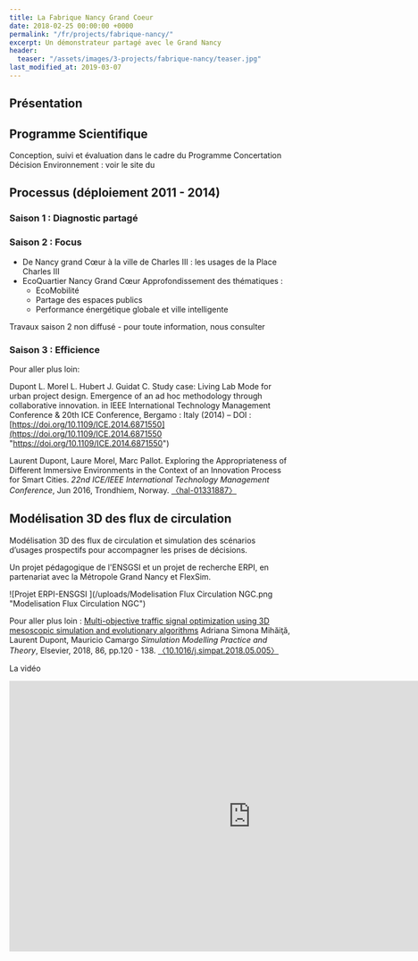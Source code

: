 ```yaml
---
title: La Fabrique Nancy Grand Coeur
date: 2018-02-25 00:00:00 +0000
permalink: "/fr/projects/fabrique-nancy/"
excerpt: Un démonstrateur partagé avec le Grand Nancy
header:
  teaser: "/assets/images/3-projects/fabrique-nancy/teaser.jpg"
last_modified_at: 2019-03-07
---
```

## Présentation

## Programme Scientifique

Conception, suivi et évaluation dans le cadre du Programme Concertation Décision Environnement : voir le site du

## Processus (déploiement 2011 - 2014)

### Saison 1 : Diagnostic partagé

### Saison 2 : Focus

* De Nancy grand Cœur à la ville de Charles III : les usages de la Place Charles III
* EcoQuartier Nancy Grand Cœur Approfondissement des thématiques :
  * EcoMobilité
  * Partage des espaces publics
  * Performance énergétique globale et ville intelligente

Travaux saison 2 non diffusé - pour toute information, nous consulter

### Saison 3 : Efficience

Pour aller plus loin: 

Dupont L. Morel L. Hubert J. Guidat C. Study case: Living Lab Mode for urban project design. Emergence of an ad hoc methodology through collaborative innovation. in IEEE International Technology Management Conference & 20th ICE Conference, Bergamo : Italy (2014) – DOI : [https://doi.org/10.1109/ICE.2014.6871550](https://doi.org/10.1109/ICE.2014.6871550 "https://doi.org/10.1109/ICE.2014.6871550")

Laurent Dupont, Laure Morel, Marc Pallot. Exploring the Appropriateness of Different Immersive Environments in the Context of an Innovation Process for Smart Cities. _22nd ICE/IEEE International Technology Management Conference_, Jun 2016, Trondhiem, Norway. [〈hal-01331887〉](https://hal.archives-ouvertes.fr/hal-01331887)

## Modélisation 3D des flux de circulation

Modélisation 3D des flux de circulation et simulation des scénarios d’usages prospectifs pour accompagner les prises de décisions.

Un projet pédagogique de l'ENSGSI et un projet de recherche ERPI, en partenariat avec la Métropole Grand Nancy et FlexSim.

![Projet ERPI-ENSGSI ](/uploads/Modelisation Flux Circulation NGC.png "Modelisation Flux Circulation NGC")

Pour aller plus loin : [Multi-objective traffic signal optimization using 3D mesoscopic simulation and evolutionary algorithms](https://hal.univ-lorraine.fr/hal-01796613) Adriana Simona Mihăiţă, Laurent Dupont, Mauricio Camargo _Simulation Modelling Practice and Theory_, Elsevier, 2018, 86, pp.120 - 138. [〈10.1016/j.simpat.2018.05.005〉](https://dx.doi.org/10.1016/j.simpat.2018.05.005)

La vidéo 

<iframe width="863" height="485" src="https://www.youtube.com/embed/wSphexsNeEw?list=PLVQ7IUpDOr6ikBDtqxuhgiZIBxoEX-fKp" frameborder="0" allow="accelerometer; autoplay; encrypted-media; gyroscope; picture-in-picture" allowfullscreen></iframe>